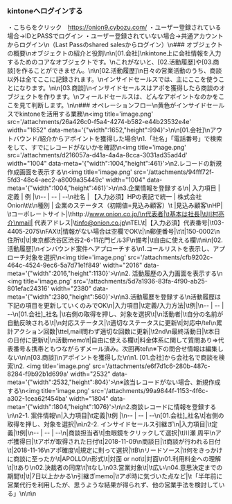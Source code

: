### kintoneへログインする
・こちらをクリック　https://onion9.cybozu.com/
・ユーザー登録されている場合→IDとPASSでログイン
・ユーザー登録されていない場合→共通アカウントからログイン\n（Last Passのshared salesからログイン）\n### オブジェクトの概要\nオブジェクトの紹介と役割\n\n[01.会社]\nkintone上に会社情報を入力するためのコアなオブジェクトです。\nこれがないと、[02.活動履歴]や[03.商談]を作ることができません。\n\n[02.活動履歴]\n日々の営業活動のうち、商談以外は全てここに記録されます。\nインサイドセールスでは、主にここを使うことになります。\n\n[03.商談]\nインサイドセールスはアポを獲得したら商談のオブジェクトを作ります。\nフィールドセールスは、どんなアポイントなのかをここを見て判断します。\n\n### オペレーションフロー\n黄色がインサイドセールスでkintoneを活用する業務\n<img title='image.png' src='/attachments/26a426c0-f5a4-4274-b582-e44b23532e4e' width=\"1652\" data-meta='{\"width\":1652,\"height\":994}'>\n\n[01.会社]\nアウトバウンド/紹介からアポイントを獲得した場合\n1.「社名」「電話番号」で検索をして、すでにレコードがないかを確認\n<img title='image.png' src='/attachments/d216057a-d41a-4a4a-8cca-3031ad35ad4d' width=\"1004\" data-meta='{\"width\":1004,\"height\":461}'>\n2.レコードの新規作成画面を表示する\n<img title='image.png' src='/attachments/94fff72f-5fd3-48c4-aec2-a8009a35449c' width=\"1004\" data-meta='{\"width\":1004,\"height\":461}'>\n\n3.企業情報を登録する\n| 入力項目 | 定義 | 例 |\n-- | -- | --\n社名 | 【入力必須】HPの表記で統一 | 株式会社Onion\t\t\n種別 | 企業のステータス（初期値=見込み顧客）\t |見込み顧客\nHP| \tコーポレートサイト|\thttp://www.onion.co.jp/\n代表者|\t基本は社長|\t川村亮介\nmail| 代表アドレス|\tinfo@onion.co.jp\nTEL\t|【入力必須】代表番号|\t03-4405-2075\nFAX\t|情報がない場合は空欄でOK\t|\n郵便番号|\t\t|150-0002\n住所\t|\t|東京都渋谷区渋谷2-6-11花門ビル3F\n備考|\t自由に使える欄\t\n\n[02.活動履歴]\nインバウンド案件へアプローチする\n1.コールリストを表示し、アプローチ対象を選択\n<img title='image.png' src='/attachments/cfb9202c-464c-4524-9ec6-5a7d71e1f849' width=\"2016\" data-meta='{\"width\":2016,\"height\":1130}'>\n\n2. 活動履歴の入力画面を表示する\n  <img title='image.png' src='/attachments/5d7a1936-83fa-4f90-ab25-801efac24316' width=\"2380\" data-meta='{\"width\":2380,\"height\":560}'>\n\n3.活動履歴を登録する\n活動履歴は下記の項目を更新していくのみでOK\n|入力項目|\t定義/入力方法|\t例|\n-- | -- | --\n[01.会社]_社名 |\t右側の取得を押し、対象を選択\t|\n活動者|\t自分の名前が自動反映される\t|\n対応ステータス|\t適切なステータスに更新\t|対応中/tel\n累計アクション回数|\ttel,mail問わず適切な回数に更新|\t2nd\n最終活動日|\t本日の日付に更新\t|\n活動memo\t|自由に使える欄\t|料金体系に関して質問あり⇒代表番号＆携帯ともつながらずメール済み。次回再tel\n※下の問合せ情報は編集しない\n\n[03.商談]\nアポイントを獲得した\n\n1. [01.会社]から会社名で商談を検索\n2. <img title='image.png' src='/attachments/e6f7d1c6-280b-487c-8284-f9b92b1d699a' width=\"2532\" data-meta='{\"width\":2532,\"height\":804}'>\n※該当レコードがない場合、新規作成する\n<img title='image.png' src='/attachments/99a9844f-1153-4f6c-a302-1cea62f454ba' width=\"1804\" data-meta='{\"width\":1804,\"height\":1076}'>\n\n2.商談レコードに情報を登録する\n\n2-1. 案件情報\n|入力項目|\t定義|\t例 |\n-- | -- | --\n[01.会社]_社名\t|右側の取得を押し、対象を選択|\n\n2-2. インサイドセールス引継ぎ\n|入力項目|\t定義|\t例|\n-- | -- | --\n|商談担当者\t|虫眼鏡をクリックして選択|\t川瀬 周平\nアポ獲得日|\tアポが取得された日付\t|2018-11-09\n商談日|\t商談が行われる日付\t|2018-11-16\nアポ確度\t|規定に則って選択|\tB\nリードソース|\t何をきっかけに商談に至ったか\t|APOLLO\n形式\t|対面 or not\t|対面\n01.利用料金への理解\t|\tあり\n02.決裁者の同席\t|\tなし\n03.営業対象\t|\t広い\n04.意思決定までの期間\t|\t|7日以上かかる\n引継ぎmemo|\tアポ時に気づいた点など|\t「半年前に営業代行を利用したが、思うような結果が得られず、他の営業手法を検討している」\n\n\n
